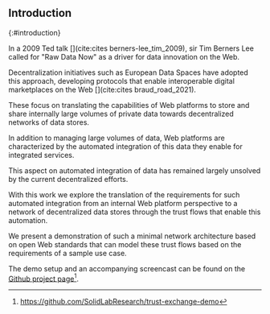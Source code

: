 ## Introduction
{:#introduction}

<!-- A move for making data available -->
In a 2009 Ted talk [](cite:cites berners-lee_tim_2009), sir Tim Berners Lee called
for "Raw Data Now" as a driver for data innovation on the Web.
<!-- Data sharing initiatives -->
Decentralization initiatives such as European Data Spaces
have adopted this approach, developing protocols
that enable interoperable digital marketplaces
on the Web [](cite:cites braud_road_2021). 
<!-- These initiatives mimic the big data incentives through storage and sharing -->
These focus on translating the
capabilities of Web platforms to store and 
share internally large volumes of private data 
towards decentralized networks of data stores.
<!-- But platforms rely on integration! -->
In addition to managing large volumes of data, 
Web platforms are characterized by the
automated integration of this data they
enable for integrated services.
<!-- And this is largely ignored in decentralization efforts -->
This aspect on automated integration
of data has remained largely unsolved
by the current decentralized efforts.
<!-- This work explores the required translation for such integration -->
With this work we explore the translation
of the requirements for such automated 
integration from an internal Web platform
perspective to a network of decentralized
data stores through the trust flows that
enable this automation.
<!-- Through a minimal demonstrator for such a network -->
We present a demonstration of such
a minimal network architecture
based on open Web standards that can
model these trust flows based on the
requirements of a sample use case.
<!-- References -->
The demo setup and an accompanying 
screencast can be found on the
[Github project page](https://github.com/SolidLabResearch/trust-exchange-demo)[^githublink].

[^githublink]: https://github.com/SolidLabResearch/trust-exchange-demo